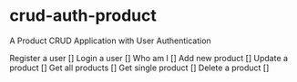 # crud-auth-product
A Product CRUD Application with User Authentication 

Register a user []
Login a user []
Who am I []
Add new product []
Update a product []
Get all products []
Get single product []
Delete a product []